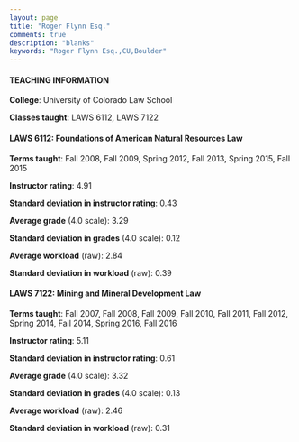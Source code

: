 ```yaml
---
layout: page
title: "Roger Flynn Esq." 
comments: true
description: "blanks"
keywords: "Roger Flynn Esq.,CU,Boulder"
---
```

<head>
<script src="https://ajax.googleapis.com/ajax/libs/jquery/2.1.3/jquery.min.js"></script>
<script src="https://dl.dropboxusercontent.com/s/pc42nxpaw1ea4o9/highcharts.js?dl=0"></script>
<!-- <script src="../assets/js/highcharts.js"></script> -->
<style type="text/css">@font-face {
	font-family: "Bebas Neue";
	src: url(https://www.filehosting.org/file/details/544349/BebasNeue Regular.otf) format("opentype");
	}
	h1.Bebas { 
		font-family: "Bebas Neue", Verdana, Tahoma;
	}
</style>
</head>
	   
#### TEACHING INFORMATION

**College**: University of Colorado Law School

**Classes taught**: LAWS 6112, LAWS 7122

#### LAWS 6112: Foundations of American Natural Resources Law

**Terms taught**: Fall 2008, Fall 2009, Spring 2012, Fall 2013, Spring 2015, Fall 2015

**Instructor rating**: 4.91

**Standard deviation in instructor rating**: 0.43

**Average grade** (4.0 scale): 3.29

**Standard deviation in grades** (4.0 scale): 0.12

**Average workload** (raw): 2.84

**Standard deviation in workload** (raw): 0.39

#### LAWS 7122: Mining and Mineral Development Law

**Terms taught**: Fall 2007, Fall 2008, Fall 2009, Fall 2010, Fall 2011, Fall 2012, Spring 2014, Fall 2014, Spring 2016, Fall 2016

**Instructor rating**: 5.11

**Standard deviation in instructor rating**: 0.61

**Average grade** (4.0 scale): 3.32

**Standard deviation in grades** (4.0 scale): 0.13

**Average workload** (raw): 2.46

**Standard deviation in workload** (raw): 0.31

